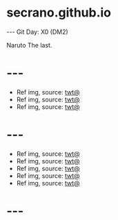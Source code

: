 # secrano.github.io

--- Git Day: X0 (DM2)

Naruto The last.

# ---

- Ref img, source: [twt@](https://www.youtube.com/watch?v=FapY1wiKGts)
- Ref img, source: [twt@](https://x.com/AscendantNexus/status/1874465935106666546)
- Ref img, source: [twt@](https://x.com/chicolantern/status/1874455465859686621)
  
# ---

- Ref img, source: [twt@](https://x.com/zampy68/status/1873783721285001598)
- Ref img, source: [twt@](https://x.com/kAInegiordano/status/1874104716034228264)
- Ref img, source: [twt@](https://x.com/Roku_0141/status/1874022171917570349)
- Ref img, source: [twt@](https://x.com/yoginnnnnn/status/1874135224113914149)
- Ref img, source: [twt@](https://x.com/BigBadBear_/status/1874126362803662974)

# ---
